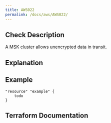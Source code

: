 ```yaml
---
title: AWS022
permalink: /docs/aws/AWS022/
---
```



## Check Description

A MSK cluster allows unencrypted data in transit.

## Explanation

## Example

```
"resource" "example" {
	todo
}
```

## Terraform Documentation
